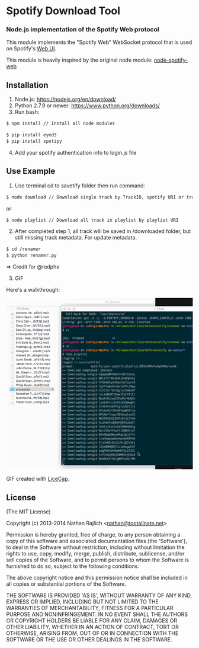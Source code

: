 Spotify Download Tool
================

### Node.js implementation of the Spotify Web protocol


This module implements the "Spotify Web" WebSocket protocol that is used on
Spotify's [Web UI](http://play.spotify.com).

This module is heavily inspired by the original node module: [node-spotify-web](https://github.com/TooTallNate/node-spotify-web)


Installation
------------
1. Node.js: https://nodejs.org/en/download/
2. Python 2.7.9 or newer: https://www.python.org/downloads/
3. Run bash:
``` bash
$ npm install // Install all node modules
```
``` bash
$ pip install eyed3
$ pip install spotipy
```
4. Add your spotify authentication info to login.js file


Use Example
-------
1. Use terminal cd to savetify folder then run command:
``` bash
$ node download // Download single track by TrackID, spotify URI or track URL
```
or 
``` bash
$ node playlist // Download all track in playlist by playlist URI
```

2. After completed step 1, all track will be saved in /downloaded folder, but still missing track metadata. For update metadata.
``` bash
$ cd /renamer
$ python renamer.py 
```

=> Credit for @redphx

3. GIF

Here's a walkthrough:

![](savetify.gif)

GIF created with [LiceCap](http://www.cockos.com/licecap/).

License
-------

(The MIT License)

Copyright (c) 2013-2014 Nathan Rajlich &lt;nathan@tootallnate.net&gt;

Permission is hereby granted, free of charge, to any person obtaining
a copy of this software and associated documentation files (the
'Software'), to deal in the Software without restriction, including
without limitation the rights to use, copy, modify, merge, publish,
distribute, sublicense, and/or sell copies of the Software, and to
permit persons to whom the Software is furnished to do so, subject to
the following conditions:

The above copyright notice and this permission notice shall be
included in all copies or substantial portions of the Software.

THE SOFTWARE IS PROVIDED 'AS IS', WITHOUT WARRANTY OF ANY KIND,
EXPRESS OR IMPLIED, INCLUDING BUT NOT LIMITED TO THE WARRANTIES OF
MERCHANTABILITY, FITNESS FOR A PARTICULAR PURPOSE AND NONINFRINGEMENT.
IN NO EVENT SHALL THE AUTHORS OR COPYRIGHT HOLDERS BE LIABLE FOR ANY
CLAIM, DAMAGES OR OTHER LIABILITY, WHETHER IN AN ACTION OF CONTRACT,
TORT OR OTHERWISE, ARISING FROM, OUT OF OR IN CONNECTION WITH THE
SOFTWARE OR THE USE OR OTHER DEALINGS IN THE SOFTWARE.
